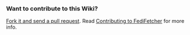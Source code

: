 ### Want to contribute to this Wiki?

[Fork it and send a pull request](https://github.com/nanos/FediFetcher-docs). Read [Contributing to FediFetcher](https://github.com/nanos/FediFetcher/wiki/Contribute-To-FediFetcher#improving-the-documentation) for more info.